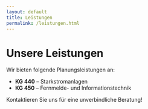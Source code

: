 ```yaml
---
layout: default
title: Leistungen
permalink: /leistungen.html
---
```


# Unsere Leistungen

Wir bieten folgende Planungsleistungen an:

- **KG 440** – Starkstromanlagen  
- **KG 450** – Fernmelde- und Informationstechnik  

Kontaktieren Sie uns für eine unverbindliche Beratung!
